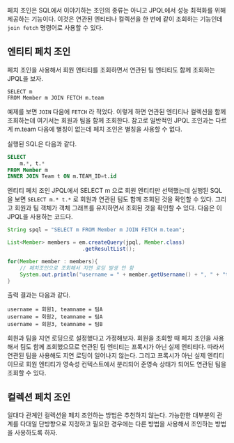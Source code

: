 페치 조인은 SQL에서 이야기하는 조인의 종류는 아니고 JPQL에서 성능 최적화를 위해 제공하는 기능이다. 이것은 연관된 엔티티나 컬렉션을 한 번에 같이 조회하는 기능인데 `join fetch` 명령어로 사용할 수 있다.

## 엔티티 페치 조인
페치 조인을 사용해서 회원 엔티티를 조회하면서 연관된 팀 엔티티도 함께 조회하는 JPQL을 보자.

```
SELECT m
FROM Member m JOIN FETCH m.team
```

예제를 보면 `JOIN` 다음에 `FETCH` 라 적었다. 이렇게 하면 연관된 엔티티나 컬렉션을 함께 조회하는데 여기서는 회원과 팀을 함께 조회한다. 참고로 일반적인 JPQL 조인과는 다르게 m.team 다음에 별칭이 없는데 페치 조인은 별칭을 사용할 수 없다.

실행된 SQL은 다음과 같다.

```sql
SELECT
	m.*, t.*
FROM Member m
INNER JOIN Team t ON m.TEAM_ID=t.id
```

엔티티 페치 조인 JPQL에서 SELECT m 으로 회원 엔티티만 선택했는데 실행된 SQL을 보면 `SELECT m.* t.*` 로 회원과 연관된 팀도 함께 조회된 것을 확인할 수 있다. 그리고 회원과 팀 객체가 객체 그래프를 유지하면서 조회된 것을 확인할 수 있다. 다음은 이 JPQL을 사용하는 코드다.

```java
String spql = "SELECT m FROM Member m JOIN FETCH m.team";

List<Member> members = em.createQuery(jpql, Member.class)
						.getResultList();

for(Member member : members){
	// 페치조인으로 조회해서 지연 로딩 발생 안 함
	System.out.println("username = " + member.getUsername() + ", " + "teamname = " + member.getTeam().name());
}
```

출력 결과는 다음과 같다.

```
username = 회원1, teamname = 팀A
username = 회원2, teamname = 팀A
username = 회원3, teamname = 팀B
```

회원과 팀을 지연 로딩으로 설정했다고 가정해보자. 회원을 조회할 때 페치 조인을 사용해서 팀도 함께 조회했으므로 연관된 팀 엔티티는 프록시가 아닌 실제 엔티티다. 따라서 연관된 팀을 사용해도 지연 로딩이 일어나지 않는다. 그리고 프록시가 아닌 실제 엔티티이므로 회원 엔티티가 영속성 컨텍스트에서 분리되어 준영속 상태가 되어도 연관된 팀을 조회할 수 있다.

## 컬렉션 페치 조인
일대다 관계인 컬렉션을 페치 조인하는 방법은 추천하지 않는다. 가능한한 대부분의 관계를 다대일 단방향으로 지정하고 필요한 경우에는 다른 방법을 사용해서 조인하는 방법을 사용하도록 하자.